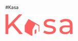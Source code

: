 
#Kasa

<img alt="titre1" src="https://github.com/Kahina24D/Projet7-Kasa-fin/blob/main/public/logo-header.png">


 
